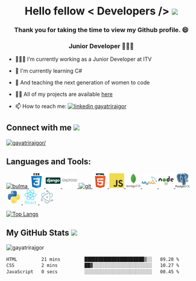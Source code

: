 <!-- <p align="right"> <img src="https://komarev.com/ghpvc/?username=gayatrirajgor&label=Profile%20views&color=0e75b6&style=flat" alt="gayatrirajgor" /> </p> -->
<h1 align="center">Hello fellow < Developers /> <img src = "https://raw.githubusercontent.com/MartinHeinz/MartinHeinz/master/wave.gif" width = 50px></h1>
<h3 align="center">Thank you for taking the time to view my Github profile. 😄</h3><h3 align="center"> Junior Developer 👩🏽‍💻 </h3>

<!--- <p align="center"> <a href="https://github.com/ryo-ma/github-profile-trophy"><img src="https://github-profile-trophy.vercel.app/?username=gayatrirajgor&theme=radical" alt="gayatrirajgor" /></a></p>--->

- 👩🏽‍💻 I’m currently working as a Junior Developer at ITV

- 🌱 I'm currently learning C#
  
- 🌱 And teaching the next generation of women to code

- 👨‍💻 All of my projects are available [here](https://github.com/gayatrirajgor?tab=repositories)

- 📫 How to reach me: [<img src="https://i.stack.imgur.com/gVE0j.png" alt="linkedin"> gayatrirajgor](https://www.linkedin.com/in/gayatrirajgor/)

<h2 align="left">Connect with me <img src='https://raw.githubusercontent.com/ShahriarShafin/ShahriarShafin/main/Assets/handshake.gif' width="100px"> </h2>
<p align="left">
<a href="https://linkedin.com/in/gayatrirajgor/" target="blank"><img align="center" src="https://raw.githubusercontent.com/rahuldkjain/github-profile-readme-generator/master/src/images/icons/Social/linked-in-alt.svg" alt="gayatrirajgor/" height="30" width="40" /></a>
</p>

<h2 align="left">Languages and Tools:</h2>
<p align="left"> <a href="https://bulma.io/" target="_blank" rel="noreferrer"> <img src="https://raw.githubusercontent.com/gilbarbara/logos/804dc257b59e144eaca5bc6ffd16949752c6f789/logos/bulma.svg" alt="bulma" width="40" height="40"/> </a> <a href="https://www.w3schools.com/css/" target="_blank" rel="noreferrer"> <img src="https://raw.githubusercontent.com/devicons/devicon/master/icons/css3/css3-original-wordmark.svg" alt="css3" width="40" height="40"/> </a> <a href="https://www.djangoproject.com/" target="_blank" rel="noreferrer"> <img src="https://raw.githubusercontent.com/devicons/devicon/master/icons/django/django-original.svg" alt="django" width="40" height="40"/> </a> <a href="https://expressjs.com" target="_blank" rel="noreferrer"> <img src="https://raw.githubusercontent.com/devicons/devicon/master/icons/express/express-original-wordmark.svg" alt="express" width="40" height="40"/> </a> <a href="https://git-scm.com/" target="_blank" rel="noreferrer"> <img src="https://www.vectorlogo.zone/logos/git-scm/git-scm-icon.svg" alt="git" width="40" height="40"/> </a> <a href="https://www.w3.org/html/" target="_blank" rel="noreferrer"> <img src="https://raw.githubusercontent.com/devicons/devicon/master/icons/html5/html5-original-wordmark.svg" alt="html5" width="40" height="40"/> </a> <a href="https://developer.mozilla.org/en-US/docs/Web/JavaScript" target="_blank" rel="noreferrer"> <img src="https://raw.githubusercontent.com/devicons/devicon/master/icons/javascript/javascript-original.svg" alt="javascript" width="40" height="40"/> </a> <a href="https://www.mongodb.com/" target="_blank" rel="noreferrer"> <img src="https://raw.githubusercontent.com/devicons/devicon/master/icons/mongodb/mongodb-original-wordmark.svg" alt="mongodb" width="40" height="40"/> </a> <a href="https://www.mysql.com/" target="_blank" rel="noreferrer"> <img src="https://raw.githubusercontent.com/devicons/devicon/master/icons/mysql/mysql-original-wordmark.svg" alt="mysql" width="40" height="40"/> </a> <a href="https://nodejs.org" target="_blank" rel="noreferrer"> <img src="https://raw.githubusercontent.com/devicons/devicon/master/icons/nodejs/nodejs-original-wordmark.svg" alt="nodejs" width="40" height="40"/> </a> <a href="https://www.postgresql.org" target="_blank" rel="noreferrer"> <img src="https://raw.githubusercontent.com/devicons/devicon/master/icons/postgresql/postgresql-original-wordmark.svg" alt="postgresql" width="40" height="40"/> </a> <a href="https://www.python.org" target="_blank" rel="noreferrer"> <img src="https://raw.githubusercontent.com/devicons/devicon/master/icons/python/python-original.svg" alt="python" width="40" height="40"/> </a> <a href="https://reactjs.org/" target="_blank" rel="noreferrer"> <img src="https://raw.githubusercontent.com/devicons/devicon/master/icons/react/react-original-wordmark.svg" alt="react" width="40" height="40"/> </a> <a href="https://www.electronjs.org" target="_blank" rel="noreferrer"> <img src="https://raw.githubusercontent.com/devicons/devicon/master/icons/electron/electron-original.svg" alt="electron" width="40" height="40"/> </a></p>

[![Top Langs](https://github-readme-stats.vercel.app/api/top-langs/?username=gayatrirajgor&layout=compact&langs_count=10&theme=radical&hide=shell,ruby)](https://github.com/anuraghazra/github-readme-stats)


<h2>My GitHub Stats <img src='https://media1.giphy.com/media/du3J3cXyzhj75IOgvA/giphy.gif?cid=ecf05e47x2g034i9pzwtzzsd3xgg2w9nr94t4tflbbgo3008&rid=giphy.gif' width='32px'></h2>
<p>&nbsp;<img align="left" src="https://github-readme-stats.vercel.app/api?username=gayatrirajgor&show_icons=true&locale=en&theme=radical&count_private=true&hide=stars&include_all_commits" alt="gayatrirajgor" /></p>

<!--START_SECTION:waka-->

```txt
HTML         21 mins         ██████████████████████▒░░   89.28 %
CSS          2 mins          ██▓░░░░░░░░░░░░░░░░░░░░░░   10.27 %
JavaScript   0 secs          ░░░░░░░░░░░░░░░░░░░░░░░░░   00.45 %
```

<!--END_SECTION:waka-->

